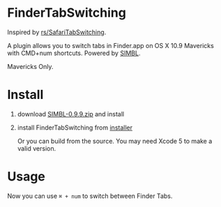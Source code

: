 FinderTabSwitching
==================
Inspired by [rs/SafariTabSwitching](https://github.com/rs/SafariTabSwitching).

A plugin allows you to switch tabs in Finder.app on OS X 10.9 Mavericks with CMD+num shortcuts. Powered by [SIMBL](http://www.culater.net/software/SIMBL/SIMBL.php).

Mavericks Only.

# Install

1. download [SIMBL-0.9.9.zip](http://www.culater.net/dl/files/SIMBL-0.9.9.zip) and install
2. install FinderTabSwitching from [installer](http://cl.ly/24042k382c09) 
	
	Or you can build from the source. You may need Xcode 5 to make a valid version.
	
# Usage
Now you can use `⌘ + num` to switch between Finder Tabs.